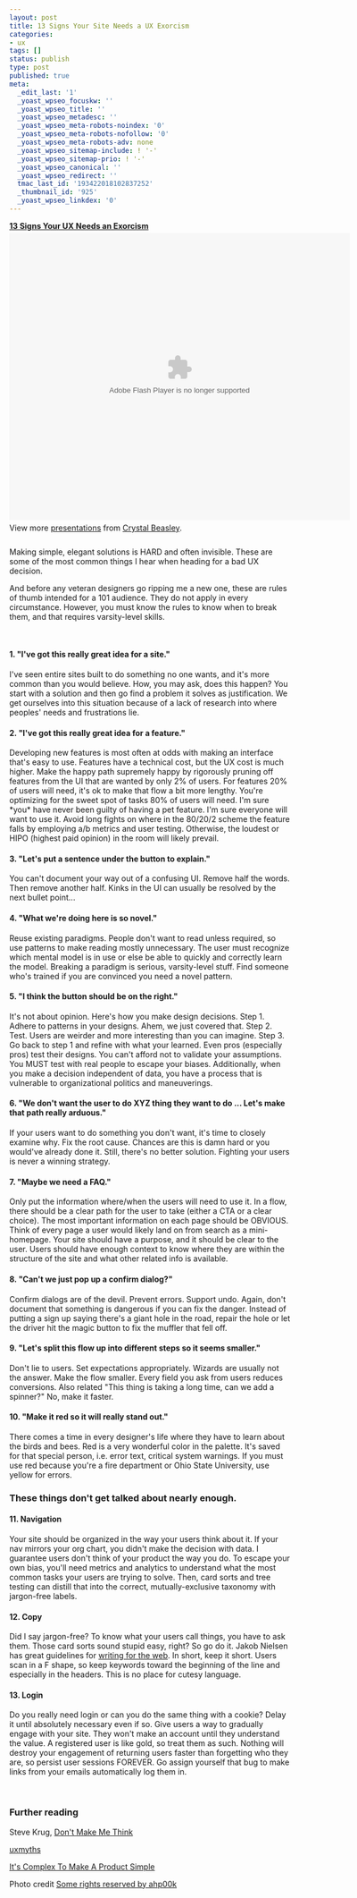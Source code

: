 ```yaml
---
layout: post
title: 13 Signs Your Site Needs a UX Exorcism
categories:
- ux
tags: []
status: publish
type: post
published: true
meta:
  _edit_last: '1'
  _yoast_wpseo_focuskw: ''
  _yoast_wpseo_title: ''
  _yoast_wpseo_metadesc: ''
  _yoast_wpseo_meta-robots-noindex: '0'
  _yoast_wpseo_meta-robots-nofollow: '0'
  _yoast_wpseo_meta-robots-adv: none
  _yoast_wpseo_sitemap-include: ! '-'
  _yoast_wpseo_sitemap-prio: ! '-'
  _yoast_wpseo_canonical: ''
  _yoast_wpseo_redirect: ''
  tmac_last_id: '193422018102837252'
  _thumbnail_id: '925'
  _yoast_wpseo_linkdex: '0'
---
```

<div style="width:610px" id="__ss_11180207"><strong style="display:block;margin:12px 0 4px"><a href="http://www.slideshare.net/skinnywhitegirl/13-signs-your-ux-needs-an-exorcism" title="13 Signs Your UX Needs an Exorcism">13 Signs Your UX Needs an Exorcism</a></strong><object id="__sse11180207" width="610" height="514"><param name="movie" value="http://static.slidesharecdn.com/swf/ssplayer2.swf?doc=13-signs-ux-exorcism-ss-120120132124-phpapp01&stripped_title=13-signs-your-ux-needs-an-exorcism&userName=skinnywhitegirl" /><param name="allowFullScreen" value="true"/><param name="allowScriptAccess" value="always"/><param name="wmode" value="transparent"/><embed name="__sse11180207" src="http://static.slidesharecdn.com/swf/ssplayer2.swf?doc=13-signs-ux-exorcism-ss-120120132124-phpapp01&stripped_title=13-signs-your-ux-needs-an-exorcism&userName=skinnywhitegirl" type="application/x-shockwave-flash" allowscriptaccess="always" allowfullscreen="true" wmode="transparent" width="610" height="514"></embed></object><div style="padding:5px 0 12px">View more <a href="http://www.slideshare.net/">presentations</a> from <a href="http://www.slideshare.net/skinnywhitegirl">Crystal Beasley</a>.</div></div>


Making simple, elegant solutions is HARD and often invisible. These are some of the most common things I hear when heading for a bad UX decision.

And before any veteran designers go ripping me a new one, these are rules of thumb intended for a 101 audience. They do not apply in every circumstance. However, you must know the rules to know when to break them, and that requires varsity-level skills.

&nbsp;
<h4>1. "I've got this really great idea for a site."</h4>
I've seen entire sites built to do something no one wants, and it's more common than you would believe. How, you may ask, does this happen? You start with a solution and then go find a problem it solves as justification. We get ourselves into this situation because of a lack of research into where peoples' needs and frustrations lie.
<h4>2. "I've got this really great idea for a feature."</h4>
Developing new features is most often at odds with making an interface that's easy to use. Features have a technical cost, but the UX cost is much higher. Make the happy path supremely happy by rigorously pruning off features from the UI that are wanted by only 2% of users. For features 20% of users will need, it's ok to make that flow a bit more lengthy. You're optimizing for the sweet spot of tasks 80% of users will need. I'm sure *you* have never been guilty of having a pet feature. I'm sure everyone will want to use it. Avoid long fights on where in the 80/20/2 scheme the feature falls by employing a/b metrics and user testing. Otherwise, the loudest or HIPO (highest paid opinion) in the room will likely prevail.
<h4>3. "Let's put a sentence under the button to explain."</h4>
You can't document your way out of a confusing UI. Remove half the words. Then remove another half. Kinks in the UI can usually be resolved by the next bullet point...
<h4>4. "What we're doing here is so novel."</h4>
Reuse existing paradigms. People don't want to read unless required, so use patterns to make reading mostly unnecessary. The user must recognize which mental model is in use or else be able to quickly and correctly learn the model. Breaking a paradigm is serious, varsity-level stuff. Find someone who's trained if you are convinced you need a novel pattern.
<h4>5. "I think the button should be on the right."</h4>
It's not about opinion. Here's how you make design decisions. Step 1. Adhere to patterns in your designs. Ahem, we just covered that. Step 2. Test. Users are weirder and more interesting than you can imagine. Step 3. Go back to step 1 and refine with what your learned. Even pros (especially pros) test their designs. You can't afford not to validate your assumptions. You MUST test with real people to escape your biases. Additionally, when you make a decision independent of data, you have a process that is vulnerable to organizational politics and maneuverings.
<h4>6. "We don't want the user to do XYZ thing they want to do ... Let's make that path really arduous."</h4>
If your users want to do something you don't want, it's time to closely examine why. Fix the root cause. Chances are this is damn hard or you would've already done it. Still, there's no better solution. Fighting your users is never a winning strategy.
<h4>7. "Maybe we need a FAQ."</h4>
Only put the information where/when the users will need to use it. In a flow, there should be a clear path for the user to take (either a CTA or a clear choice). The most important information on each page should be OBVIOUS. Think of every page a user would likely land on from search as a mini-homepage. Your site should have a purpose, and it should be clear to the user. Users should have enough context to know where they are within the structure of the site and what other related info is available.
<h4>8. "Can't we just pop up a confirm dialog?"</h4>
Confirm dialogs are of the devil. Prevent errors. Support undo. Again, don't document that something is dangerous if you can fix the danger. Instead of putting a sign up saying there's a giant hole in the road, repair the hole or let the driver hit the magic button to fix the muffler that fell off.
<h4>9. "Let's split this flow up into different steps so it seems smaller."</h4>
Don't lie to users. Set expectations appropriately. Wizards are usually not the answer. Make the flow smaller. Every field you ask from users reduces conversions. Also related "This thing is taking a long time, can we add a spinner?"
No, make it faster.
<h4>10. "Make it red so it will really stand out."</h4>
There comes a time in every designer's life where they have to learn about the birds and bees. Red is a very wonderful color in the palette. It's saved for that special person, i.e. error text, critical system warnings. If you must use red because you're a fire department or Ohio State University, use yellow for errors.
<h3>These things don't get talked about nearly enough.</h3>
<h4>11. Navigation</h4>
Your site should be organized in the way your users think about it. If your nav mirrors your org chart, you didn't make the decision with data. I guarantee users don't think of your product the way you do. To escape your own bias, you'll need metrics and analytics to understand what the most common tasks your users are trying to solve. Then, card sorts and tree testing can distill that into the correct, mutually-exclusive taxonomy with jargon-free labels.
<h4>12. Copy</h4>
Did I say jargon-free? To know what your users call things, you have to ask them. Those card sorts sound stupid easy, right? So go do it. Jakob Nielsen has great guidelines for <a href="http://www.useit.com/alertbox/9710a.html">writing for the web</a>. In short, keep it short. Users scan in a F shape, so keep keywords toward the beginning of the line and especially in the headers. This is no place for cutesy language.
<h4>13. Login</h4>
Do you really need login or can you do the same thing with a cookie? Delay it until absolutely necessary even if so. Give users a way to gradually engage with your site. They won't make an account until they understand the value. A registered user is like gold, so treat them as such. Nothing will destroy your engagement of returning users faster than forgetting who they are, so persist user sessions FOREVER. Go assign yourself that bug to make links from your emails automatically log them in.

&nbsp;
<h3>Further reading</h3>
Steve Krug, <a href="http://www.amazon.com/Dont-Make-Me-Think-Usability/dp/0321344758/ref=sr_1_1?s=books&amp;ie=UTF8&amp;qid=1322872609&amp;sr=1-1">Don't Make Me Think</a>

<a href="http://uxmyths.com/">uxmyths</a>

<a title="It's Complex To Make A Product Simple" href="http://www.zurb.com/article/869/its-complex-to-make-a-product-simple">It's Complex To Make A Product Simple</a>

Photo credit <a href="http://www.flickr.com/photos/ahpook/2758600159/sizes/z/in/photostream/">Some rights reserved by ahp00k</a>

